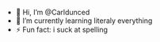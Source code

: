 - 👋 Hi, I’m @Carldunced
- 🌱 I’m currently learning literaly everything
- ⚡ Fun fact: i suck at spelling

<!---
Carldunced/Carldunced is a ✨ special ✨ repository because its `README.md` (this file) appears on your GitHub profile.
You can click the Preview link to take a look at your changes.
--->
